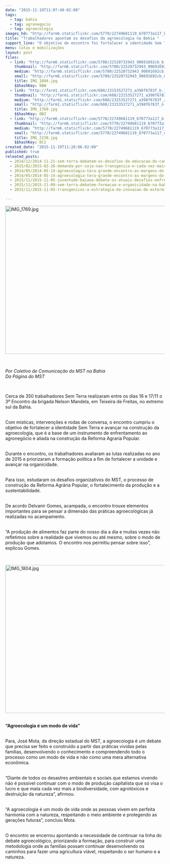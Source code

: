 ```yaml
---
date: "2015-11-19T11:07:48-02:00"
tags:
  - tag: bahia
  - tag: agronegocio
  - tag: agroecologia
images_hd: "http://farm6.staticflickr.com/5770/22749681119_670773a117_b.jpg"
title: "Trabalhadores apontam os desafios da agroecologia na Bahia "
support_line: "O objetivo do encontro foi fortalecer a identidade Sem Terra e avançar no enfrentamento ao agronegócio "
menu: lutas e mobilizações
layout: post
files:
  - link: "http://farm6.staticflickr.com/5780/22520732943_90691692cb_b.jpg"
    thumbnail: "http://farm6.staticflickr.com/5780/22520732943_90691692cb_t.jpg"
    medium: "http://farm6.staticflickr.com/5780/22520732943_90691692cb_z.jpg"
    small: "http://farm6.staticflickr.com/5780/22520732943_90691692cb_n.jpg"
    title: IMG_1804.jpg
    $$hashKey: 0BW
  - link: "http://farm1.staticflickr.com/608/23153527271_a398f6783f_b.jpg"
    thumbnail: "http://farm1.staticflickr.com/608/23153527271_a398f6783f_t.jpg"
    medium: "http://farm1.staticflickr.com/608/23153527271_a398f6783f_z.jpg"
    small: "http://farm1.staticflickr.com/608/23153527271_a398f6783f_n.jpg"
    title: IMG_1769.jpg
    $$hashKey: 0BZ
  - link: "http://farm6.staticflickr.com/5770/22749681119_670773a117_b.jpg"
    thumbnail: "http://farm6.staticflickr.com/5770/22749681119_670773a117_t.jpg"
    medium: "http://farm6.staticflickr.com/5770/22749681119_670773a117_z.jpg"
    small: "http://farm6.staticflickr.com/5770/22749681119_670773a117_n.jpg"
    title: IMG_2230.jpg
    $$hashKey: 0C2
created_date: "2015-11-19T11:28:06-02:00"
published: true
releated_posts:
  - 2014/12/2014-11-21-sem-terra-debatem-os-desafios-da-educacao-do-campo-e-da-agroecologia.md
  - 2015/02/2015-02-26-demanda-por-soja-nao-transgenica-e-cada-vez-maior.md
  - 2014/05/2014-05-14-agroecologia-tera-grande-encontro-as-margens-do-sao-francisco.md-e
  - 2014/05/2014-05-14-agroecologia-tera-grande-encontro-as-margens-do-sao-francisco.md
  - 2015/11/2015-11-05-juventude-baiana-debate-os-atuais-desafios-enfrentados-pela-classe-trabalhadora.md
  - 2015/11/2015-11-09-sem-terra-debatem-formacao-e-organicidade-na-bahia.md
  - 2015/11/2015-11-03-transgenicos-a-estrategia-da-inovacao-de-exterminadores-e-traidores.md

---
```

<p><img alt="IMG_1769.jpg" height="466" src="http://farm1.staticflickr.com/608/23153527271_a398f6783f_b.jpg" width="700" /></p>

<p>&nbsp;</p>

<p><em>Por&nbsp;Coletivo de Comunica&ccedil;&atilde;o do MST na Bahia<br />
Da P&aacute;gina do MST</em></p>

<p>&nbsp;</p>

<p>Cerca de 350 trabalhadores Sem Terra realizaram entre os dias 16 e 17/11 o 3&ordm; Encontro da brigada Nelson Mandela, em Teixeira de Freitas, no extremo sul da Bahia.</p>

<p><br />
Com m&iacute;sticas, interven&ccedil;&otilde;es e rodas de conversa, o encontro cumpriu o objetivo de fortalecer a identidade Sem Terra e avan&ccedil;ar na constru&ccedil;&atilde;o da agroecologia, que &eacute; a base de&nbsp;um instrumento de enfrentamento ao agroneg&oacute;cio e aliada na&nbsp;constru&ccedil;&atilde;o da Reforma Agraria Popular.</p>

<p><br />
Durante o encontro, os trabalhadores avaliaram as lutas realizadas no ano de 2015 e priorizaram a forma&ccedil;&atilde;o pol&iacute;tica a fim de fortalecer a unidade e avan&ccedil;ar na organicidade.</p>

<p><br />
Para isso, estudaram os desafios organizativos do MST, o processo de constru&ccedil;&atilde;o da Reforma Agr&aacute;ria Popular, o fortalecimento da produ&ccedil;&atilde;o e a sustentabilidade.</p>

<p><br />
De acordo Delvanir Gomes, acampada, o encontro trouxe elementos importantes para se pensar a dimens&atilde;o das pr&aacute;ticas agroecol&oacute;gicas j&aacute; realizadas no acampamento.&nbsp;</p>

<p><br />
&ldquo;A produ&ccedil;&atilde;o de alimentos faz parte do nosso dia a dia e muitas vezes n&atilde;o refletimos sobre a realidade que vivemos ou at&eacute; mesmo, sobre o modo de produ&ccedil;&atilde;o que adotamos. O encontro nos permitiu pensar sobre isso&rdquo;, explicou Gomes.</p>

<p>&nbsp;</p>

<p><img alt="IMG_1804.jpg" height="466" src="http://farm6.staticflickr.com/5780/22520732943_90691692cb_b.jpg" width="700" /></p>

<p><br />
<strong>&ldquo;Agroecologia &eacute; um modo de vida&rdquo;</strong></p>

<p><br />
Para, Jos&eacute; Mota, da dire&ccedil;&atilde;o estadual do MST, a agroecologia &eacute; um debate que precisa ser feito e constru&iacute;do a partir das pr&aacute;ticas vividas pelas fam&iacute;lias, desenvolvendo o conhecimento e compreendendo todo o processo como um modo de vida e n&atilde;o como uma mera alternativa econ&ocirc;mica.</p>

<p><br />
&ldquo;Diante de todos os desastres ambientais e sociais que estamos vivendo n&atilde;o &eacute; poss&iacute;vel continuar com o modo de produ&ccedil;&atilde;o capitalista que s&oacute; visa o lucro e que mata cada vez mais a biodiversidade, com agrot&oacute;xicos e destrui&ccedil;&atilde;o da natureza&rdquo;, afirmou.</p>

<p><br />
&ldquo;A agroecologia &eacute; um modo de vida onde as pessoas vivem em perfeita harmonia com a natureza, respeitando o meio ambiente e protegendo as gera&ccedil;&otilde;es futuras&rdquo;, concluiu Mota.</p>

<p><br />
O encontro se encerrou apontando a necessidade de continuar na linha do debate agroecol&oacute;gico, priorizando a forma&ccedil;&atilde;o, para construir uma metodologia onde as fam&iacute;lias possam continuar desenvolvendo os caminhos para fazer uma agricultura vi&aacute;vel, respeitando o ser humano e a natureza.</p>
